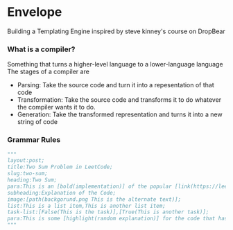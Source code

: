 # Envelope
Building a Templating Engine inspired by steve kinney's course on DropBear 

### What is a compiler?
Something that turns a higher-level language to a lower-language language
The stages of a compiler are
- Parsing: Take the source code and turn it into a repesentation of that code
- Transformation: Take the source code and transforms it to do whatever the compiler wants it to do.
- Generation: Take the transformed representation and turns it into a new string of code 


### Grammar Rules
```python
"""
layout:post;
title:Two Sum Problem in LeetCode;
slug:two-sum;
heading:Two Sum;
para:This is an [bold(implementation)] of the popular [link(https://leetcode.com/problems/two-sum Two-Sum)] Problem in LeetCode;
subheading:Explanation of the Code;
image:[path(backgorund.png This is the alternate text)];
list:This is a list item,This is another list item;
task-list:[False(This is the task)],[True(This is another task)];
para:This is some [highlight(random explanation)] for the code that has been written for more information;
"""
```
